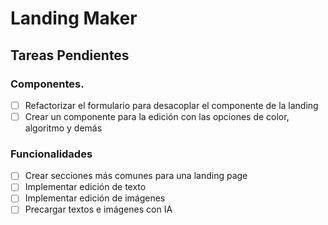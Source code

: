 # Landing Maker

## Tareas Pendientes

### Componentes.

- [ ] Refactorizar el formulario para desacoplar el componente de la landing
- [ ] Crear un componente para la edición con las opciones de color, algoritmo y demás

### Funcionalidades

- [ ] Crear secciones más comunes para una landing page
- [ ] Implementar edición de texto
- [ ] Implementar edición de imágenes
- [ ] Precargar textos e imágenes con IA
